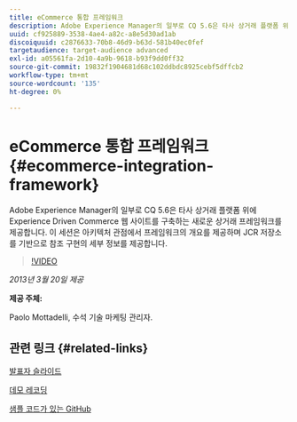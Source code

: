 ```yaml
---
title: eCommerce 통합 프레임워크
description: Adobe Experience Manager의 일부로 CQ 5.6은 타사 상거래 플랫폼 위에 Experience Driven Commerce 웹 사이트를 구축하는 새로운 상거래 프레임워크를 제공합니다. 이 세션은 아키텍처 관점에서 프레임워크의 개요를 제공하며 JCR 저장소를 기반으로 참조 구현에 대한 몇 가지 세부 정보를 제공합니다.
uuid: cf925889-3538-4ae4-a82c-a8e5d30ad1ab
discoiquuid: c2876633-70b8-46d9-b63d-581b40ec0fef
targetaudience: target-audience advanced
exl-id: a05561fa-2d10-4a9b-9618-b93f9dd0ff32
source-git-commit: 19832f1904681d68c102ddbdc8925cebf5dffcb2
workflow-type: tm+mt
source-wordcount: '135'
ht-degree: 0%

---
```


# eCommerce 통합 프레임워크 {#ecommerce-integration-framework}

Adobe Experience Manager의 일부로 CQ 5.6은 타사 상거래 플랫폼 위에 Experience Driven Commerce 웹 사이트를 구축하는 새로운 상거래 프레임워크를 제공합니다. 이 세션은 아키텍처 관점에서 프레임워크의 개요를 제공하며 JCR 저장소를 기반으로 참조 구현의 세부 정보를 제공합니다.

>[!VIDEO](https://video.tv.adobe.com/v/19577/?quality=9)

*2013년 3월 20일 제공*

**제공 주체:**

Paolo Mottadelli, 수석 기술 마케팅 관리자.

## 관련 링크 {#related-links}

[발표자 슬라이드](https://www.slideshare.net/paolomoz/aem-cq-ecommerce-framework)

[데모 레코딩](https://vimeo.com/62251523)

[샘플 코드가 있는 GitHub](https://github.com/paolomoz/cq-commerce-impl-sample)
